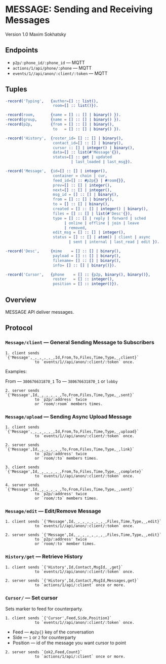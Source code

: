 MESSAGE: Sending and Receiving Messages
=======================================

Version 1.0 Maxim Sokhatsky

Endpoints
--------

* `p2p/:phone_id/:phone_id` — MQTT
* `actions/1/api/phone/:phone` — MQTT
* `events/1//api/anon/:client/:token` — MQTT

Tuples
------

```erlang
-record('Typing',   {author=[] :: list(),
                     room=[] :: list()}).
```

```erlang
-record(room,       {name = [] :: [] | binary() }).
-record(group,      {name = [] :: [] | binary() }).
-record(p2p,        {from = [] :: [] | binary(),
                     to   = [] :: [] | binary() }).

```

```erlang
-record('History',  {roster_id= [] :: [] | binary(),
                     contact_id=[] :: [] | binary(),
                     cursor :: [] | integer() | binary(),
                     data=[] :: list(#'Message'{}),
                     status=[] :: get | updated
                             | last_loaded | last_msg}).
```

```erlang
-record('Message',  {id=[] :: [] | integer(),
                     container = chain | cur,
                     feed_id=[] :: #p2p{} | #room{}},
                     prev=[] :: [] | integer(),
                     next=[] :: [] | integer(),
                     msg_id = [] :: [] | binary(),
                     from = [] :: [] | binary(),
                     to = [] :: [] | binary(),
                     created = [] :: [] | integer() | binary(),
                     files = [] :: [] | list(#'Desc'{}),
                     type = [] :: [] | reply | forward | sched
                          | online | offline | join | leave
                          | removed,
                     edit_msg = [] :: [] | integer(),
                     status = [] :: [] | atom() | client | async
                            | sent | internal | last_read | edit }).
```

```erlang
-record('Desc',     {mime    = [] :: [] | binary(),
                     payload = [] :: [] | binary(),
                     filename= [] :: [] | binary(),
                     info= [] :: [] | binary()}).
```

```erlang
-record('Cursor',   {phone    = [] :: {p2p, binary(), binary()},
                     roster   = [] :: integer(),
                     position = [] :: integer()}).

```

Overview
--------

MESSAGE API deliver messages.

Protocol
--------

### `Message/client` — General Sending Message to Subscribers

```
1. client sends `{'Message',_,_,_,_,_,Id,From,To,Files,Time,Type,_,client}`
             to `events/1//api/anon/:client/:token` once.
```

Examples:

From — `380676631870_1`
To  — `380676631870_1` or `lobby`

```
2. server sends `{'Message',Id,_,_,_,_,_,To,From,Files,Time,Type,_,sent}`
             to `p2p/:address` twice
             or `room/:room` members times.
```

### `Message/upload` — Sending Async Upload Message

```
1. client sends `{'Message',_,_,_,_,_,Id,From,To,Files,Time,Type,_,upload}`
             to `events/1//api/anon/:client/:token` once.
```

```
2. server sends `{'Message',Id,_,_,_,_,_,To,From,Files,Time,Type,_,link}`
             to `p2p/:address' twice
             or `room/:to` members times.
```

```
3. client sends `{'Message',Id,_,_,_,_,_,From,To,Files,Time,Type,_,complete}`
             to `events/1//api/anon/:client/:token` once.
```

```
4. server sends `{'Message',Id,_,_,_,_,_,To,From,Files,Time,Type,_,sent}`
             to `p2p/:address' twice
             or `room/:to` members times.
```

### `Message/edit` — Edit/Remove Message

```
1. client sends `{'Message',Id,_,_,_,_,_,_,_,Files,Time,Type,_,edit}`
             to `events/1//api/anon/:client/:token` once.
```

```
2. server sends `{'Message',Id,_,_,_,_,_,_,_,Files,Time,Type,_,edit}`
             to `p2p/:address' twice
             or `room/:to` member times.
```

### `History/get` — Retrieve History

```
1. client sends `{'History',Id,Contact,MsgId,_,get}`
             to `events/1//api/anon/:client/:token` once.
```

```
2. server sends `{'History',Id,Contact,MsgId,Messages,get}`
             to `actions/1/api/:client` once or more.
```

### `Cursor/` — Set cursor

Sets marker to feed for counterparty.

```
1. client sends `{'Cursor',Feed,Side,Position}`
             to `events/1//api/anon/:client/:token` once.
```

* Feed — `#p2p{}` key of the conversation
* Side — `1` or `2` for counterparty
* Position — id of the message you want cursor to point

```
2. server sends `{ok2,Feed,Count}`
             to `actions/1/api/:client` once or more.
```
